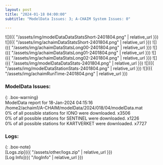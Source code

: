 ```yaml
---
layout: post
title: "2024-01-18 04:00:00"
subtitle: "ModelData Issues: 3; A-CHAIM System Issues: 0"

---
```


![]({{ "/assets/img/modelDataDataStatsShort-2401804.png" | relative_url }})
![]({{ "/assets/img/achaimDataStatsShort-2401804.png" | relative_url }})
![]({{ "/assets/img/achaimDataStatsLong00-2401804.png" | relative_url }})
![]({{ "/assets/img/achaimDataStatsLong01-2401804.png" | relative_url }})
![]({{ "/assets/img/achaimDataStatsLong02-2401804.png" | relative_url }})
![]({{ "/assets/img/modelDataDataStats-2401804.png" | relative_url }})
![]({{ "/assets/img/modelDataStationStats-2401804.png" | relative_url }})
![]({{ "/assets/img/achaimRunTime-2401804.png" | relative_url }})


### ModelData Issues:  
  
{: .box-warning}  
 ModelData report for 18-Jan-2024 04:15:16   
 /home2/achaim1/A-CHAIM/modelData/2024/018/04/modelData.mat   
 0% of all possible stations for IONO were downloaded. x3506   
 0% of all possible stations for SENTINEL were downloaded. x1226   
 0% of all possible stations for KARTVERKET were downloaded. x7727   
  


### Logs:  
  
{: .box-note}  
[Logs.zip]({{ "/assets/other/logs.zip" | relative_url }})  
[Log Info]({{ "/logInfo" | relative_url }})  
